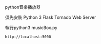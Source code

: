 python音樂播放器

須先安裝
Python 3
Flask
Tornado Web Server

執行python3 musicBox.py
```
http://localhost:5000

```
